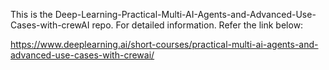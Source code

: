 This is the Deep-Learning-Practical-Multi-AI-Agents-and-Advanced-Use-Cases-with-crewAI repo. For detailed information. Refer the link below:

https://www.deeplearning.ai/short-courses/practical-multi-ai-agents-and-advanced-use-cases-with-crewai/
